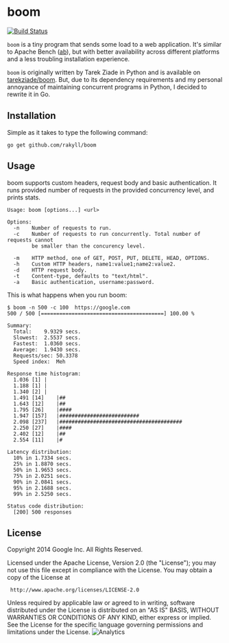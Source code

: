# boom

[![Build Status](https://travis-ci.org/rakyll/boom.png?branch=master)](https://travis-ci.org/rakyll/boom)

`boom` is a tiny program that sends some load to a web application. It's similar to Apache Bench ([ab](http://httpd.apache.org/docs/2.2/programs/ab.html)), but with better availability across different platforms and a less troubling installation experience.

`boom` is originally written by Tarek Ziade in Python and is available on [tarekziade/boom](https://github.com/tarekziade/boom). But, due to its dependency requirements and my personal annoyance of maintaining concurrent programs in Python, I decided to rewrite it in Go.

## Installation

Simple as it takes to type the following command:

    go get github.com/rakyll/boom

## Usage

boom supports custom headers, request body and basic authentication. It runs provided number of requests in the provided concurrency level, and prints stats.
    
    Usage: boom [options...] <url>
	
	Options:
	  -n	Number of requests to run.
	  -c	Number of requests to run concurrently. Total number of requests cannot
	  		be smaller than the concurency level.
	
	  -m	HTTP method, one of GET, POST, PUT, DELETE, HEAD, OPTIONS.
	  -h	Custom HTTP headers, name1:value1;name2:value2.
	  -d	HTTP request body.
	  -t	Content-type, defaults to "text/html".
	  -a	Basic authentication, username:password.
	  

This is what happens when you run boom:
  
	$ boom -n 500 -c 100  https://google.com
	500 / 500 [========================================] 100.00 % 

	Summary:
	  Total:	9.9329 secs.
	  Slowest:	2.5537 secs.
	  Fastest:	1.0360 secs.
	  Average:	1.9430 secs.
	  Requests/sec:	50.3378
	  Speed index:	Meh

	Response time histogram:
	  1.036 [1]	|
	  1.188 [1]	|
	  1.340 [2]	|
	  1.491 [14]	|##
	  1.643 [12]	|##
	  1.795 [26]	|####
	  1.947 [157]	|##########################
	  2.098 [237]	|########################################
	  2.250 [27]	|####
	  2.402 [12]	|##
	  2.554 [11]	|#

	Latency distribution:
	  10% in 1.7334 secs.
	  25% in 1.8870 secs.
	  50% in 1.9653 secs.
	  75% in 2.0251 secs.
	  90% in 2.0841 secs.
	  95% in 2.1688 secs.
	  99% in 2.5250 secs.

	Status code distribution:
	  [200]	500 responses

## License

Copyright 2014 Google Inc. All Rights Reserved.

Licensed under the Apache License, Version 2.0 (the "License");
you may not use this file except in compliance with the License.
You may obtain a copy of the License at

     http://www.apache.org/licenses/LICENSE-2.0

Unless required by applicable law or agreed to in writing, software
distributed under the License is distributed on an "AS IS" BASIS,
WITHOUT WARRANTIES OR CONDITIONS OF ANY KIND, either express or implied.
See the License for the specific language governing permissions and
limitations under the License. ![Analytics](https://ga-beacon.appspot.com/UA-46881978-1/boom?pixel)

